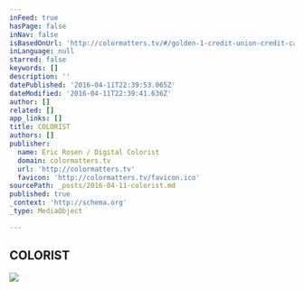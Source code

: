 ```yaml
---
inFeed: true
hasPage: false
inNav: false
isBasedOnUrl: 'http://colormatters.tv/#/golden-1-credit-union-credit-card/'
inLanguage: null
starred: false
keywords: []
description: ''
datePublished: '2016-04-11T22:39:53.065Z'
dateModified: '2016-04-11T22:39:41.636Z'
author: []
related: []
app_links: []
title: COLORIST
authors: []
publisher:
  name: Eric Rosen / Digital Colorist
  domain: colormatters.tv
  url: 'http://colormatters.tv'
  favicon: 'http://colormatters.tv/favicon.ico'
sourcePath: _posts/2016-04-11-colorist.md
published: true
_context: 'http://schema.org'
_type: MediaObject

---
```

<article style=""><h1>COLORIST</h1><img src="http://static1.squarespace.com/static/51365cfee4b00e99bdc5b630/t/5702d9f522482eac5269c8f2/1459804676090/kygo_stay_2k_final.jpg?format=original" /></article>